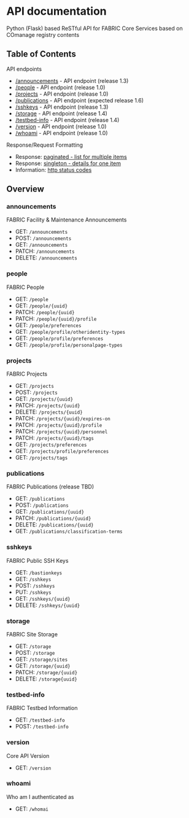 # API documentation

Python (Flask) based ReSTful API for FABRIC Core Services based on COmanage registry contents

## Table of Contents

API endpoints

- [/announcements](./announcements.md) - API endpoint (release 1.3)
- [/people](./people.md) - API endpoint (release 1.0)
- [/projects](./projects.md) - API endpoint (release 1.0)
- [/publications](./publications.md) - API endpoint (expected release 1.6)
- [/sshkeys](./sshkeys.md) - API endpoint (release 1.3)
- [/storage](./storage.md) - API endpoint (release 1.4)
- [/testbed-info](./testbed-info.md) - API endpoint (release 1.4)
- [/version](./version.md) - API endpoint (release 1.0)
- [/whoami](./whoami.md) - API endpoint (release 1.0)

Response/Request Formatting

- Response: [paginated - list for multiple items](./pagination.md)
- Response: [singleton - details for one item](./singleton.md)
- Information: [http status codes](./status-codes.md)

## Overview

### announcements
FABRIC Facility & Maintenance Announcements

- GET: `/announcements`
- POST: `/announcements`
- GET: `/announcements`
- PATCH: `/announcements`
- DELETE: `/announcements`

### people
FABRIC People

- GET: `/people`
- GET: `/people/{uuid}`
- PATCH: `/people/{uuid}`
- PATCH: `/people/{uuid}/profile`
- GET: `/people/preferences`
- GET: `/people/profile/otheridentity-types`
- GET: `/people/profile/preferences`
- GET: `/people/profile/personalpage-types`

### projects
FABRIC Projects

- GET: `/projects`
- POST: `/projects`
- GET: `/projects/{uuid}`
- PATCH: `/projects/{uuid}`
- DELETE: `/projects/{uuid}`
- PATCH: `/projects/{uuid}/expires-on`
- PATCH: `/projects/{uuid}/profile`
- PATCH: `/projects/{uuid}/personnel`
- PATCH: `/projects/{uuid}/tags`
- GET: `/projects/preferences`
- GET: `/projects/profile/preferences`
- GET: `/projects/tags`

### publications
FABRIC Publications (release TBD)

- GET: `/publications`
- POST: `/publications`
- GET: `/publications/{uuid}`
- PATCH: `/publications/{uuid}`
- DELETE: `/publications/{uuid}`
- GET: `/publications/classification-terms`

### sshkeys
FABRIC Public SSH Keys

- GET: `/bastionkeys`
- GET: `/sshkeys`
- POST: `/sshkeys`
- PUT: `/sshkeys`
- GET: `/sshkeys/{uuid}`
- DELETE: `/sshkeys/{uuid}`

### storage
FABRIC Site Storage

- GET: `/storage`
- POST: `/storage`
- GET: `/storage/sites`
- GET: `/storage/{uuid}`
- PATCH: `/storage/{uuid}`
- DELETE: `/storage{uuid}`

### testbed-info
FABRIC Testbed Information

- GET: `/testbed-info`
- POST: `/testbed-info`

### version
Core API Version

- GET: `/version`

### whoami
Who am I authenticated as

- GET: `/whomai`
